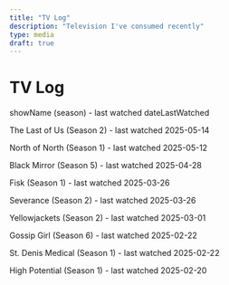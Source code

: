 ```yaml
---
title: "TV Log"
description: "Television I've consumed recently"
type: media
draft: true
---
```


# TV Log
showName (season) - last watched dateLastWatched

The Last of Us (Season 2) - last watched 2025-05-14

North of North (Season 1) - last watched 2025-05-12

Black Mirror (Season 5) - last watched 2025-04-28

Fisk (Season 1) - last watched 2025-03-26

Severance (Season 2) - last watched 2025-03-26

Yellowjackets (Season 2) - last watched 2025-03-01

Gossip Girl (Season 6) - last watched 2025-02-22

St. Denis Medical (Season 1) - last watched 2025-02-22

High Potential (Season 1) - last watched 2025-02-20

